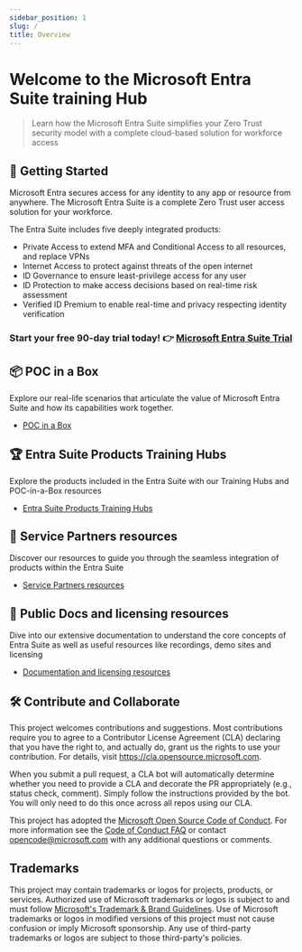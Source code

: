```yaml
---
sidebar_position: 1
slug: /
title: Overview
---
```


# Welcome to the Microsoft Entra Suite training Hub

> Learn how the Microsoft Entra Suite simplifies your Zero Trust security model with a complete cloud-based solution for workforce access

## 🚀 Getting Started

Microsoft Entra secures access for any identity to any app or resource from anywhere. The Microsoft Entra Suite is a complete Zero Trust user access solution for your workforce.

The Entra Suite includes five deeply integrated products:

- Private Access to extend MFA and Conditional Access to all resources, and replace VPNs
- Internet Access to protect against threats of the open internet
- ID Governance to ensure least-privilege access for any user
- ID Protection to make access decisions based on real-time risk assessment
- Verified ID Premium to enable real-time and privacy respecting identity verification

### Start your free 90-day trial today! 👉 [Microsoft Entra Suite Trial](https://aka.ms/EntraSuiteTrial)

## 📦 POC in a Box

Explore our real-life scenarios that articulate the value of Microsoft Entra Suite and how its capabilities work together.

- [POC in a Box](./Scenarios/Readme.md)

## 🏆 Entra Suite Products Training Hubs

Explore the products included in the Entra Suite with our Training Hubs and POC-in-a-Box resources

- [Entra Suite Products Training Hubs](./TrainingHubs/TrainingHubs.md)

## 🤝 Service Partners resources

Discover our resources to guide you through the seamless integration of products within the Entra Suite

- [Service Partners resources](./Partners/Partners.md)

## 📄 Public Docs and licensing resources

Dive into our extensive documentation to understand the core concepts of Entra Suite as well as useful resources like recordings, demo sites and licensing

- [Documentation and licensing resources](./PublicDocs/docs.md)

## 🛠️ Contribute and Collaborate

This project welcomes contributions and suggestions.  Most contributions require you to agree to a
Contributor License Agreement (CLA) declaring that you have the right to, and actually do, grant us
the rights to use your contribution. For details, visit https://cla.opensource.microsoft.com.

When you submit a pull request, a CLA bot will automatically determine whether you need to provide
a CLA and decorate the PR appropriately (e.g., status check, comment). Simply follow the instructions
provided by the bot. You will only need to do this once across all repos using our CLA.

This project has adopted the [Microsoft Open Source Code of Conduct](https://opensource.microsoft.com/codeofconduct/).
For more information see the [Code of Conduct FAQ](https://opensource.microsoft.com/codeofconduct/faq/) or
contact [opencode@microsoft.com](mailto:opencode@microsoft.com) with any additional questions or comments.

## Trademarks

This project may contain trademarks or logos for projects, products, or services. Authorized use of Microsoft 
trademarks or logos is subject to and must follow 
[Microsoft's Trademark & Brand Guidelines](https://www.microsoft.com/en-us/legal/intellectualproperty/trademarks/usage/general).
Use of Microsoft trademarks or logos in modified versions of this project must not cause confusion or imply Microsoft sponsorship.
Any use of third-party trademarks or logos are subject to those third-party's policies.
